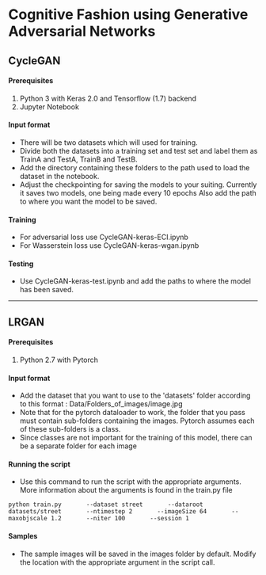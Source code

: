 #  Cognitive Fashion using Generative Adversarial Networks

## CycleGAN

#### Prerequisites
1. Python 3 with Keras 2.0 and Tensorflow (1.7) backend
2. Jupyter Notebook

#### Input format
* There will be two datasets which will used for training.
* Divide both the datasets into a training set and test set and label them as TrainA and TestA, TrainB and TestB.
* Add the directory containing these folders to the path used to load the dataset in the notebook.
* Adjust the checkpointing for saving the models to your suiting. Currently it saves two models, one being made every 10 epochs
Also add the path to where you want the model to be saved.

#### Training
* For adversarial loss use CycleGAN-keras-ECI.ipynb
* For Wasserstein loss use CycleGAN-keras-wgan.ipynb

#### Testing
* Use CycleGAN-keras-test.ipynb and add the paths to where the model has been saved.

---

## LRGAN

#### Prerequisites
1. Python 2.7 with Pytorch

#### Input format
* Add the dataset that you want to use to the 'datasets' folder according to this format : Data/Folders_of_images/image.jpg
* Note that for the pytorch dataloader to work, the folder that you pass must contain sub-folders containing the images. Pytorch assumes each of these sub-folders is a class. 
* Since classes are not important for the training of this model, there can be a separate folder for each image

#### Running the script
* Use this command to run the script with the appropriate arguments. More information about the arguments is found in the train.py file
```
python train.py       --dataset street       --dataroot datasets/street       --ntimestep 2       --imageSize 64       --maxobjscale 1.2       --niter 100       --session 1
```

#### Samples
* The sample images will be saved in the images folder by default. Modify the location with the appropriate argument in the script call.
